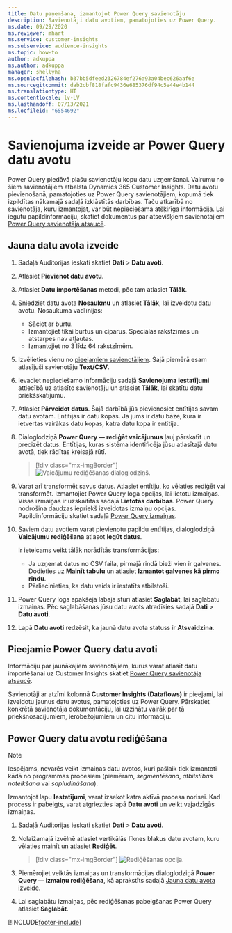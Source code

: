 ```yaml
---
title: Datu paņemšana, izmantojot Power Query savienotāju
description: Savienotāji datu avotiem, pamatojoties uz Power Query.
ms.date: 09/29/2020
ms.reviewer: mhart
ms.service: customer-insights
ms.subservice: audience-insights
ms.topic: how-to
author: adkuppa
ms.author: adkuppa
manager: shellyha
ms.openlocfilehash: b37bb5dfeed2326784ef276a93a04bec626aaf6e
ms.sourcegitcommit: dab2cbf818fafc9436e685376df94c5e44e4b144
ms.translationtype: HT
ms.contentlocale: lv-LV
ms.lasthandoff: 07/13/2021
ms.locfileid: "6554692"
---
```

# <a name="connect-to-a-power-query-data-source"></a>Savienojuma izveide ar Power Query datu avotu

Power Query piedāvā plašu savienotāju kopu datu uzņemšanai. Vairumu no šiem savienotājiem atbalsta Dynamics 365 Customer Insights. Datu avotu pievienošanā, pamatojoties uz Power Query savienotājiem, kopumā tiek izpildītas nākamajā sadaļā izklāstītās darbības. Taču atkarībā no savienotāja, kuru izmantojat, var būt nepieciešama atšķirīga informācija. Lai iegūtu papildinformāciju, skatiet dokumentus par atsevišķiem savienotājiem [Power Query savienotāja atsaucē](/power-query/connectors/).

## <a name="create-a-new-data-source"></a>Jauna datu avota izveide

1. Sadaļā Auditorijas ieskati skatiet **Dati** > **Datu avoti**.

1. Atlasiet **Pievienot datu avotu**.

1. Atlasiet **Datu importēšanas** metodi, pēc tam atlasiet **Tālāk**.

1. Sniedziet datu avota **Nosaukmu** un atlasiet **Tālāk**, lai izveidotu datu avotu. Nosaukuma vadlīnijas: 
   - Sāciet ar burtu.
   - Izmantojiet tikai burtus un ciparus. Speciālās rakstzīmes un atstarpes nav atļautas.
   - Izmantojiet no 3 līdz 64 rakstzīmēm.

1. Izvēlieties vienu no [pieejamiem savienotājiem](#available-power-query-data-sources). Šajā piemērā esam atlasījuši savienotāju **Text/CSV**.

1. Ievadiet nepieciešamo informāciju sadaļā **Savienojuma iestatījumi** attiecībā uz atlasīto savienotāju un atlasiet **Tālāk**, lai skatītu datu priekšskatījumu.

1. Atlasiet **Pārveidot datus**. Šajā darbībā jūs pievienosiet entītijas savam datu avotam. Entitījas ir datu kopas. Ja jums ir datu bāze, kurā ir ietvertas vairākas datu kopas, katra datu kopa ir entītija.

1. Dialoglodziņā **Power Query — rediģēt vaicājumus** ļauj pārskatīt un precizēt datus. Entītijas, kuras sistēma identificēja jūsu atlasītajā datu avotā, tiek rādītas kreisajā rūtī.

   > [!div class="mx-imgBorder"]
   > ![Vaicājumu rediģēšanas dialoglodziņš.](media/data-manager-configure-edit-queries.png "Vaicājumu rediģēšanas dialoglodziņš")

1. Varat arī transformēt savus datus. Atlasiet entītiju, ko vēlaties rediģēt vai transformēt. Izmantojiet Power Query loga opcijas, lai lietotu izmaiņas. Visas izmaiņas ir uzskaitītas sadaļā **Lietotās darbības**. Power Query nodrošina daudzas iepriekš izveidotas izmaiņu opcijas. Papildinformāciju skatiet sadaļā [Power Query izmaiņas](/power-query/power-query-what-is-power-query#transformations).

1. Saviem datu avotiem varat pievienotu papildu entītijas, dialoglodziņā **Vaicājumu rediģēšana** atlasot **Iegūt datus**.

   Ir ieteicams veikt tālāk norādītās transformācijas:

   - Ja uzņemat datus no CSV faila, pirmajā rindā bieži vien ir galvenes. Dodieties uz **Mainīt tabulu** un atlasiet **Izmantot galvenes kā pirmo rindu**.
   - Pārliecinieties, ka datu veids ir iestatīts atbilstoši.

1. Power Query loga apakšējā labajā stūrī atlasiet **Saglabāt**, lai saglabātu izmaiņas. Pēc saglabāšanas jūsu datu avots atradīsies sadaļā **Dati** > **Datu avoti**.

1. Lapā **Datu avoti** redzēsit, ka jaunā datu avota statuss ir **Atsvaidzina**.

## <a name="available-power-query-data-sources"></a>Pieejamie Power Query datu avoti

Informāciju par jaunākajiem savienotājiem, kurus varat atlasīt datu importēšanai uz Customer Insights skatiet [Power Query savienotāja atsaucē](/power-query/connectors/). 

Savienotāji ar atzīmi kolonnā **Customer Insights (Dataflows)** ir pieejami, lai izveidotu jaunus datu avotus, pamatojoties uz Power Query. Pārskatiet konkrētā savienotāja dokumentāciju, lai uzzinātu vairāk par tā priekšnosacījumiem, ierobežojumiem un citu informāciju.

## <a name="edit-power-query-data-sources"></a>Power Query datu avotu rediģēšana

> [!NOTE]
> Iespējams, nevarēs veikt izmaiņas datu avotos, kuri pašlaik tiek izmantoti kādā no programmas procesiem (piemēram, *segmentēšana*, *atbilstības noteikšana* vai *sapludināšana*). 
>
> Izmantojot lapu **Iestatījumi**, varat izsekot katra aktīvā procesa norisei. Kad process ir pabeigts, varat atgriezties lapā **Datu avoti** un veikt vajadzīgās izmaiņas.

1. Sadaļā Auditorijas ieskati skatiet **Dati** > **Datu avoti**.

2. Nolaižamajā izvēlnē atlasiet vertikālās līknes blakus datu avotam, kuru vēlaties mainīt un atlasiet **Rediģēt**.

   > [!div class="mx-imgBorder"]
   > ![Rediģēšanas opcija.](media/edit-option-data-sources.png "Rediģēšanas opcija")

3. Piemērojiet veiktās izmaiņas un transformācijas dialoglodziņā **Power Query — izmaiņu rediģēšana**, kā aprakstīts sadaļā [Jauna datu avota izveide](#create-a-new-data-source).

4. Lai saglabātu izmaiņas, pēc rediģēšanas pabeigšanas Power Query atlasiet **Saglabāt**.


[!INCLUDE[footer-include](../includes/footer-banner.md)]